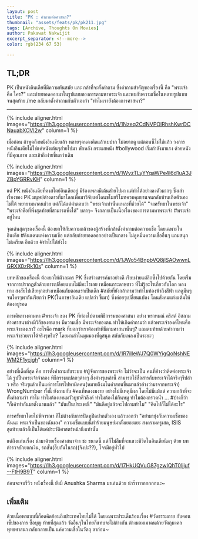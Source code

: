 ```yaml
---
layout: post
title: "PK : คำถามต่อศาสนา?"
thumbnail: "assets/feats/pk/pk211.jpg"
tags: [Archive, Thoughts On Movies]
author: Pakawat Nakwijit
excerpt_separator: <!--more-->
color: rgb(234 67 53)

---
```

## TL;DR
PK เป็นหนังอินเดียที่มีความทันสมัย และ กล้าที่จะตั้งคำถาม ซึ่งคำถามสำคัญของเรื่องนี้ คือ "พระเจ้า คือ ใคร?" และถ่ายทอดออกมาในรูปแบบของการตามหาพระเจ้า และพบกับความเชื่อในหลายรูปแบบจนสุดท้าย /me กลับมาตั้งคำถามกับตัวเองว่า "ทำไมเรายังต้องการศาสนา?"

<!--more-->
----------

{% include aligner.html images="https://lh3.googleusercontent.com/d/1Nzeq2CdNVPOlRhshKwrDCNauabXOVI2w" column=1 %}

เมื่อก่อน ถ้าพูดถึงหนังอินเดียแล้ว หลายๆคนคงคิดแล้วเบปาก ไม่อยากดู แต่ตอนนี้ไม่ใช่แล้ว วงการหนังอินเดียไม่ใช่แค่หนังเต้นๆส่ายไปมา พักหลัง กระแสหนัง <span class="tag-en">#bollywood</span> เริ่มกำลังมาแรง ด้วยหนังที่มีคุณภาพ และเข้าถึงง่ายขึ้นกว่าเดิม

{% include aligner.html images="https://lh3.googleusercontent.com/d/1WvzTLyYYqaWPe4l6d1uA3JZBpYGRRvKH" column=1 %}

แต่ PK หนังอินเดียที่คงสไตย์อินเดียอยู่ มีร้องเพลงมีเต้นส่ายไปมา แต่ทำได้อย่างลงตัวมากๆ ซึ่งเล่าเรื่องของ PK มนุษย์ต่างดาวที่มาโลกเพื่อมาวิจัยแต่โดนขโมยรีโมทควบคุมยานจนกลับบ้านเกิดตัวเองไม่ได้ พยายามหาคนช่วย แต่ก็ได้แต่คำตอบว่า "พระเจ้าเท่านั้นแหละที่ช่วยได้" "จงศรัทธาในพระเจ้า" "พระเจ้าคือที่พึ่งสุดท้ายที่สามารถพึ่งได้" บลาๆ~ จึงกลายเป็นเนื้อเรื่องของการตามหาพระเจ้า <span class="tag-en"><span class="tag-en">#พระเจ้าอยู่ไหน</span></span>

จุดเด่นสุดๆของเรื่องนี้ ต้องยกให้กับความกล้าของผู้สร้างที่กล้าตั้งคำถามต่อความเชื่อ โดยเฉพาะในอินเดีย <span class="tag-en"><span class="tag-en">#ดินแดนแห่งความเชื่อ</span></span> แต่กลับถ่ายทอดออกอย่างเป็นกลาง ไม่ดูหมิ่นความเชื่ออื่นๆ แถมสนุก ไม่เครียด อีกด้วย <span class="tag-en"><span class="tag-en">#ทำไปได้ยังไง</span></span>

{% include aligner.html images="https://lh3.googleusercontent.com/d/1JWo54BnpbVQ8jlSAOwwnLGRXX0zRk10s" column=1 %}

บทหลักของเรื่องนี้ ต้องยกให้ตัวละคร PK ซึ่งสร้างสรรค์มาอย่างดี เรียบง่ายแต่ลึกซึ้งไปด้วยกัน โดยเริ่มจากการปรากฏตัวด้วยการเปลือยแบบไม่มีอะไรเลย เหมือนกระดาษขาว ที่ไม่รู้อะไรเกี่ยวกับโลก หลงทาง สงสัยไปเสียทุกอย่างเหมือนกับตอนเราเป็นเด็ก <span class="tag-en"><span class="tag-en">#สมัยที่ยังกล้าถามว่าทำไมท้องฟ้าถึงสีฟ้า</span></span> แลดูมึนๆ จนใครๆพากันเรียกว่า PK(ในภาษาอินเดีย แปลว่า ขี้เมา) ซึ่งค่อยๆเปลี่ยนแปลง โดนสังคมแต่งแต้มให้ต้องอยู่รอด

การเดินทางตามหา <span class="tag-en"><span class="tag-en">#พระเจ้า</span></span> ของ PK ที่ท่องไปตามพิธีกรรมของศาสนา อย่าง พราหมณ์ คริสต์ อิสลาม ต่างศาสนาต่างมีวิถีของตนเอง มีความเชื่อ มีพระเจ้าของตน ทำให้เกิดคำถามว่า แล้วพระเจ้าองค์ไหนคือพระเจ้าของเรา? อะไรคือ mark ที่บอกว่าเราต้องทำพิธีตามศาสนานั้นๆ? แถมตบท้ายด้วยคำถามว่า พระเจ้าช่วยเราได้จริงๆหรือ? โดยมาเล่าในมุมมองที่ดูสนุก สลับกับเพลงเป็นระยะๆ

{% include aligner.html images="https://lh3.googleusercontent.com/d/1R7illeWJ7Q0WYigQoNshNEWM2F1ycjgh" column=1 %}

อย่างที่เด็ดที่สุด คือ การตั้งคำถามกับระบบ <span class="tag-en"><span class="tag-en">#ผู้จัดการของพระเจ้า</span></span> ไม่ว่าจะเป็น คนที่อ้างว่าติดต่อพระเจ้าได้ รูปปั้นพระเจ้าจำลอง พิธีกรรมแปลกๆต่างๆ สิ่งต่างๆเหล่านี้ สามารถใช้สื่อสารกับพระเจ้าได้จริงๆรึปล่าว หรือ จริงๆแล้วเป็นแค่การโทรไปหาผิดคน(หมายถึงมโนคำสอนขึ้นมาแล้วอ้างว่ามาจากพระเจ้า) WrongNumber
ทั้งนี้ ยังถามกับ <span class="tag-en"><span class="tag-en">#คนที่หลงงมงาย</span></span> อย่างไม่มีเหตุมีผล โดยไม่มีแม้แต่ ความกล้าที่จะตั้งคำถามว่า ทำไม ทำไมต้องเทนมวัวบูชาศิวลึงค์ ทำไมต้องไม่กินหมู ทำไมต้องกรวดน้ำ ... <span class="tag-en"><span class="tag-en">#บ้างก็ว่า</span></span> "ก็เค้าทำกันมาตั้งนานแล้ว" "มันเป็นประเพณี" "มันดีอยู่แล้วจะไปถามทำไม" "คิดไปก็ไม่ได้อะไร"

การศรัทธาโดยไม่พิจารณา ก็ไม่ต่างกับการปิดหูปิดปากตัวเอง แล้วบอกว่า "อย่ามายุ่งกับความเชื่อของฉันนะ พระเจ้าเป็นของฉันเอง" ความเชื่อแบบนี้ทำร้ายมนุษย์มาตั้งเยอะแยะ สงครามครูเสด, ISIS สุดท้ายแล้วก็เป็นได้แค่ประวัติศาสตร์หน้านึงเท่านั้น

แต่ถึงแก่นเรื่อง นำมาด้วยเรื่องศาสนาจ๋าา ซะ ขนาดนี้ แต่ก็ไม่ลืมที่จะแขวะชีวิตในอินเดียนิดๆ ด้วย บทตำรวจยักยอกเงิน, รถสั่น(อึ๊บกันในรถ)(จิงปะ??), โจรมีอยู่ทั่วไป

{% include aligner.html images="https://lh3.googleusercontent.com/d/17HkUQVuG87gzwIQhT0ljjuf--FtH9B9T" column=1 %}

ก่อนจะจบรีวิว หนังเรื่องนี้ ยังมี Anushka Sharma มาเล่นด้วย น่าร๊าาาากกกกกนะ~

## เพิ่มเติม

ด้วยเนื้อหาแบบนี้ก็อดคิดย้อนถึงประเทศไทยไม่ได้ โดยเฉพาะประเด็นร้อนเรื่อง <span class="tag-en"><span class="tag-en">#วัดธรรมกาย</span></span> กับคอนเซ็ปของการ ซื้อบุญ ท้ายที่สุดแล้ว วัดอื่นๆในไทยก็แทบจะไม่ต่างกัน ต่างมอมเมาคนด้วยวัตถุมงคล พุทธศาสนา กลับกลายเป็น แค่ความเชื่อในวัตถุ ลาก่อน~

